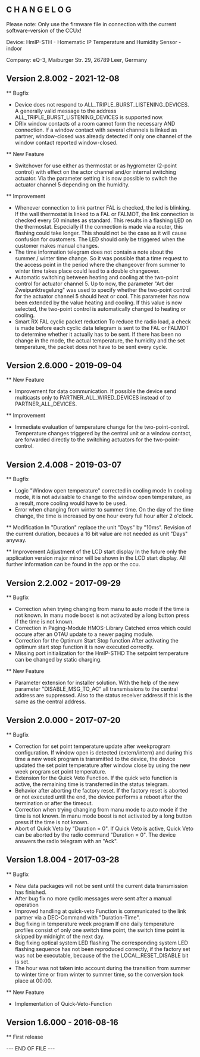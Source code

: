 ﻿C H A N G E L O G
-----------------

Please note: Only use the firmware file in connection with the current software-version
of the CCUx!

Device: HmIP-STH - Homematic IP Temperature and Humidity Sensor - indoor

Company: eQ-3, Maiburger Str. 29, 26789 Leer, Germany


Version 2.8.002 - 2021-12-08
--------------------------------------------------------------

** Bugfix
   * Device does not respond to ALL_TRIPLE_BURST_LISTENING_DEVICES.
      A generally valid message to the address ALL_TRIPLE_BURST_LISTENING_DEVICES is
      supported now.
   * DRIx window contacts of a room cannot form the necessary AND connection.
      If a window contact with several channels is linked as partner, window-closed was
      already detected if only one channel of the window contact reported window-closed.

** New Feature
   * Switchover for use either as thermostat or as hygrometer (2-point control) with
     effect on the actor channel and/or internal switching actuator.
      Via the parameter setting it is now possible to switch the actuator channel 5
      depending on the humidity.

** Improvement
   * Whenever connection to link partner FAL is checked, the led is blinking.
      If the wall thermostat is linked to a FAL or FALMOT, the link connection is
      checked every 50 minutes as standard. This results in a flashing LED on the
      thermostat. Especially if the connection is made via a router, this flashing could
      take longer. This should not be the case as it will cause confusion for customers.
      The LED should only be triggered when the customer makes manual changes.
   * The time information telegram does not contain a note about the summer / winter
     time change.
      So it was possible that a time request to the access point in the period where the
      changeover from summer to winter time takes place could lead to a double
      changeover.
   * Automatic switching between heating and cooling at the two-point control for
     actuator channel 5.
      Up to now, the parameter "Art der Zweipunktregelung" was used to specify whether
      the two-point control for the actuator channel 5 should heat or cool. This
      parameter has now been extended by the value heating and cooling. If this value is
      now selected, the two-point control is automatically changed to heating or
      cooling.
   * Smart RX FAL cyclic packet reduction
      To reduce the radio load, a check is made before each cyclic data telegram is sent
      to the FAL or FALMOT to determine whether it actually has to be sent. If there has
      been no change in the mode, the actual temperature, the humidity and the set
      temperature, the packet does not have to be sent every cycle.


Version 2.6.000 - 2019-09-04
--------------------------------------------------------------

** New Feature
   * Improvement for data communication.
      If possible the device send multicasts only to PARTNER_ALL_WIRED_DEVICES instead
      of to PARTNER_ALL_DEVICES.

** Improvement
   * Immediate evaluation of temperature change for the two-point-control.
      Temperature changes triggered by the central unit or a window contact, are
      forwarded directly to the switching actuators for the two-point-control.


Version 2.4.008 - 2019-03-07
--------------------------------------------------------------

** Bugfix
   * Logic "Window open temperature" corrected in cooling mode
      In cooling mode, it is not advisable to change to the window open temperature, as
      a result, more cooling would have to be used.
   * Error when changing from winter to summer time.
      On the day of the time change, the time is increased by one hour every full hour
      after 2 o'clock.

** Modification
    In "Duration" replace the unit "Days" by "10ms".
     Revision of the current duration, becaues a 16 bit value are not needed as unit
     "Days" anyway.

** Improvement
    Adjustment of the LCD start display
     In the future only the application version major minor will be shown in the LCD
     start display. All further information can be found in the app or the ccu.


Version 2.2.002 - 2017-09-29
--------------------------------------------------------------

** Bugfix
   * Correction when trying changing from manu to auto mode if the time is not known.
      In manu mode boost is not activated by a long button press if the time is not
      known.
   * Correction in Paging-Module HMOS-Library
      Catched erros which could occure after an OTAU update to a newer paging module.
   * Correction for the Optimum Start Stop function
      After activating the optimum start stop function it is now executed correctly.
   * Missing port initialization for the HmIP-STHD
      The setpoint temperature can be changed by static charging.

** New Feature
   * Parameter extension for installer solution.
      With the help of the new parameter "DISABLE_MSG_TO_AC" all transmissions to the
      central address are suppressed. Also to the status receiver address if this is the
      same as the central address.


Version 2.0.000 - 2017-07-20
--------------------------------------------------------------

** Bugfix
   * Correction for set point temperature update after weekprogram configuration.
      If window open is detected (extern/intern) and during this time a new week program
      is transmitted to the device, the device updated the set point temperature after
      window close by using the new week program set point temperature.
   * Extension for the Quick Veto Function.
      If the quick veto function is active, the remaining time is transferred in the
      status telegram.
   * Behavior after aborting the factory reset.
      If the factory reset is aborted or not executed until the end, the device performs
      a reboot after the termination or after the timeout.
   * Correction when trying changing from manu mode to auto mode if the time is not
     known.
      In manu mode boost is not activated by a long button press if the time is not
      known.
   * Abort of Quick Veto by "Duration = 0".
      If Quick Veto is active, Quick Veto can be aborted by the radio command
      "Duration = 0". The device answers the radio telegram with an "Ack".


Version 1.8.004 - 2017-03-28
--------------------------------------------------------------

** Bugfix
   * New data packages will not be sent until the current data transmission has
     finished.
   * After bug fix no more cyclic messages were sent after a manual operation
   * Improved handling at quick-veto
      Function is communicated to the link partner via a DEC-Command with
      "Duration-Time".
   * Bug fixing in temperature week program
      If one daily temperature profiles consist of only one switch time point, the
      switch time point is skipped by midnight of the next day.
   * Bug fixing optical system LED flashing
      The corresponding system LED flashing sequence has not been reproduced correctly,
      if the factory set was not be executable, because of the the LOCAL_RESET_DISABLE
      bit is set.
   * The hour was not taken into account during the transition from summer to winter
     time or from winter to summer time, so the conversion took place at 00:00.

** New Feature
   * Implementation of Quick-Veto-Function


Version 1.6.000 - 2016-08-16
--------------------------------------------------------------

** First release


--- END OF FILE ---
